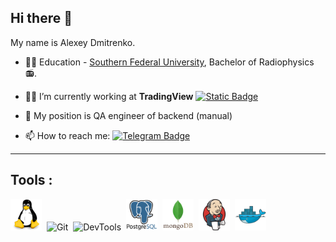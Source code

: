 ## Hi there 👋
My name is Alexey Dmitrenko.
- 👨‍🎓 Education - [Southern Federal University](https://sfedu.ru/index_eng.php), Bachelor of Radiophysics 📻. 
- 👨‍💻 I’m currently working at **TradingView** [![Static Badge](https://img.shields.io/badge/News%20Department-black?style=flat&logo=tradingview)](https://www.tradingview.com)

- 🔧 My position is QA engineer of backend (manual)

- 📫 How to reach me: [![Telegram Badge](https://img.shields.io/badge/-Telegram-blue?style=flat&logo=Telegram&logoColor=white)](https://t.me/RedheadAlex)

---
## Tools :
<div>
  <img src="https://github.com/devicons/devicon/blob/master/icons/linux/linux-original.svg" title="Linux" alt="Linux" width="50" height="50"/>&nbsp;
  <img src="https://cdn.jsdelivr.net/gh/devicons/devicon@latest/icons/git/git-original-wordmark.svg" title="Git" alt="Git" width="50" height="50"/>&nbsp;
  <img src="https://iconape.com/wp-content/files/vu/371696/svg/371696.svg" title="DevTools" alt="DevTools" width="50" height="50"/>&nbsp;
  <img src="https://github.com/devicons/devicon/blob/master/icons/postgresql/postgresql-original-wordmark.svg" title="PostgreSQL" alt="PostgreSQL" width="50" height="50"/>&nbsp;
  <img src="https://github.com/devicons/devicon/blob/master/icons/mongodb/mongodb-original-wordmark.svg" title="MongoDB" alt="MongoDB" width="50" height="50"/>&nbsp;       
  <img src="https://github.com/devicons/devicon/blob/master/icons/jenkins/jenkins-original.svg" title="Jenkins" alt="Jenkins" width="50" height="50"/>&nbsp;
  <img src="https://github.com/devicons/devicon/blob/master/icons/docker/docker-original.svg" title="Docker" alt="Docker" width="50" height="50"/>&nbsp;        

</div> 
